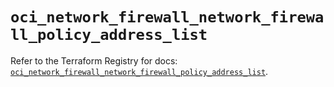 # `oci_network_firewall_network_firewall_policy_address_list`

Refer to the Terraform Registry for docs: [`oci_network_firewall_network_firewall_policy_address_list`](https://registry.terraform.io/providers/oracle/oci/6.18.0/docs/resources/network_firewall_network_firewall_policy_address_list).

